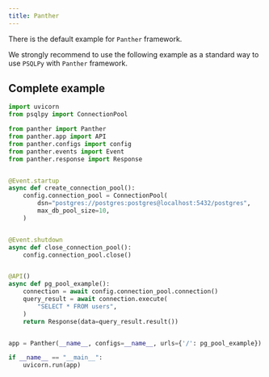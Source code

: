 ```yaml
---
title: Panther
---
```


There is the default example for `Panther` framework.

We strongly recommend to use the following example as a standard way to use `PSQLPy` with `Panther` framework.

## Complete example

```python
import uvicorn
from psqlpy import ConnectionPool

from panther import Panther
from panther.app import API
from panther.configs import config
from panther.events import Event
from panther.response import Response


@Event.startup
async def create_connection_pool():
    config.connection_pool = ConnectionPool(
        dsn="postgres://postgres:postgres@localhost:5432/postgres",
        max_db_pool_size=10,
    )


@Event.shutdown
async def close_connection_pool():
    config.connection_pool.close()


@API()
async def pg_pool_example():
    connection = await config.connection_pool.connection()
    query_result = await connection.execute(
        "SELECT * FROM users",
    )
    return Response(data=query_result.result())


app = Panther(__name__, configs=__name__, urls={'/': pg_pool_example})

if __name__ == "__main__":
    uvicorn.run(app)
```